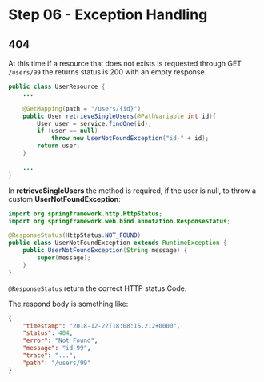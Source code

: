 # Step 06 - Exception Handling

## 404

At this time if a resource that does not exists is requested through GET `/users/99` the returns status is 200 with an empty response.

```java
public class UserResource {
    ...

    @GetMapping(path = "/users/{id}")
    public User retrieveSingleUsers(@PathVariable int id){
        User user = service.findOne(id);
        if (user == null)
            throw new UserNotFoundException("id-" + id);
        return user;
    }

    ...
}
```

In **retrieveSingleUsers** the method is required, if the user is null, to throw a custom **UserNotFoundException**:

```java
import org.springframework.http.HttpStatus;
import org.springframework.web.bind.annotation.ResponseStatus;

@ResponseStatus(HttpStatus.NOT_FOUND)
public class UserNotFoundException extends RuntimeException {
    public UserNotFoundException(String message) {
        super(message);
    }
}
```

`@ResponseStatus` return the correct HTTP status Code.

The respond body is something like:

```json
{
    "timestamp": "2018-12-22T18:08:15.212+0000",
    "status": 404,
    "error": "Not Found",
    "message": "id-99",
    "trace": "...",
    "path": "/users/99"
}
```
